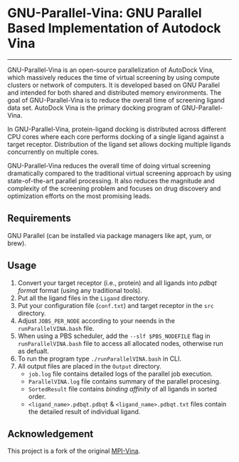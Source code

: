 # GNU-Parallel-Vina: GNU Parallel Based Implementation of Autodock Vina

---

GNU-Parallel-Vina is an open-source parallelization of AutoDock Vina, which massively reduces the time of virtual screening by using compute clusters or network of computers. It is developed based on GNU Parallel and intended for both shared and distributed memory environments. The goal of GNU-Parallel-Vina is to reduce the overall time of screening ligand data set. AutoDock Vina is the primary docking program of GNU-Parallel-Vina.

In GNU-Parallel-Vina, protein-ligand docking is distributed across different CPU cores where each core performs docking of a single ligand against a target receptor. Distribution of the ligand set allows docking multiple ligands concurrently on multiple cores.

GNU-Parallel-Vina reduces the overall time of doing virtual screening dramatically compared to the traditional virtual screening approach by using state-of-the-art parallel processing. It also reduces the magnitude and complexity of the screening problem and focuses on drug discovery and optimization efforts on the most promising leads.

## Requirements

GNU Parallel (can be installed via package managers like apt, yum, or brew).

## Usage

1. Convert your target receptor (i.e., protein) and all ligands into _pdbqt format_ format (using any traditional tools).
2. Put all the ligand files in the `Ligand` directory.
3. Put your configuration file (`conf.txt`) and target receptor in the `src` directory.
4. Adjust `JOBS_PER_NODE` according to your neends in the `runParallelVINA.bash` file.
5. When using a PBS scheduler, add the `--slf $PBS_NODEFILE` flag in `runParallelVINA.bash` file to access all allocated nodes, otherwise run as defualt.
6. To run the program type `./runParallelVINA.bash` in CLI.
7. All output files are placed in the `Output` directory.
   - `job.log` file contains detailed logs of the parallel job execution.
   - `ParallelVINA.log` file contains summary of the parallel procesing.
   - `SortedResult` file contains _binding affinity_ of all ligands in sorted order.
   - `<ligand_name>.pdbqt.pdbqt` & `<ligand_name>.pdbqt.txt` files contain the detailed result of individual ligand.

## Acknowledgement

This project is a fork of the original [MPI-Vina](https://github.com/mokarrom/mpi-vina/).
